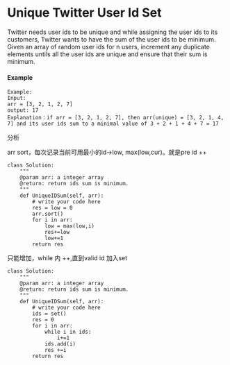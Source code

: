 # Unique Twitter User Id Set



Twitter needs user ids to be unique and while assigning the user ids to its customers, Twitter wants to have the sum of the user ids to be minimum.  
Given an array of random user ids for n users, increment any duplicate elements untils all the user ids are unique and ensure that their sum is minimum.

#### Example

```text
Example:
Input:
arr = [3, 2, 1, 2, 7]
output: 17
Explanation：if arr = [3, 2, 1, 2, 7], then arr(unique) = [3, 2, 1, 4, 7] and its user ids sum to a minimal value of 3 + 2 + 1 + 4 + 7 = 17
```

分析

arr sort，每次记录当前可用最小的id-&gt;low, max\(low,cur\)。就是pre id ++

```text
class Solution:
    """
    @param arr: a integer array
    @return: return ids sum is minimum.
    """
    def UniqueIDSum(self, arr):
        # write your code here
        res = low = 0
        arr.sort()
        for i in arr:
            low = max(low,i)
            res+=low
            low+=1
        return res        
```

只能增加，while 内 ++,直到valid id 加入set

```text
class Solution:
    """
    @param arr: a integer array
    @return: return ids sum is minimum.
    """
    def UniqueIDSum(self, arr):
        # write your code here
        ids = set()
        res = 0
        for i in arr:
            while i in ids:
                i+=1
            ids.add(i)
            res +=i
        return res
        
```



